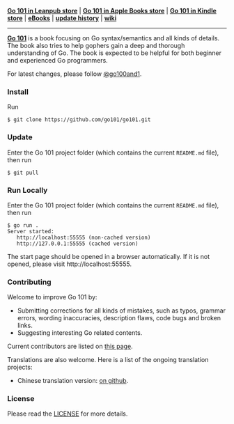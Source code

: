 **[Go 101 in Leanpub store](https://leanpub.com/go101)** | **[Go 101 in Apple Books store](https://itunes.apple.com/us/book/id1459984231)** | **[Go 101 in Kindle store](https://www.amazon.com/dp/B07Q3HWZ98)** | **[eBooks](https://github.com/go101/go101/releases)** | **[update history](UPDATES.md)** | **[wiki](https://github.com/go101/go101/wiki)**

----

<b>[Go 101](https://go101.org)</b> is a book focusing on Go syntax/semantics and all kinds of details.
The book also tries to help gophers gain a deep and thorough understanding of Go.
The book is expected to be helpful for both beginner and experienced Go programmers.

For latest changes, please follow [@go100and1](https://twitter.com/go100and1).

### Install

Run

```
$ git clone https://github.com/go101/go101.git
```

###  Update

Enter the Go 101 project folder (which contains the current `README.md` file), then run

```
$ git pull
```

### Run Locally

Enter the Go 101 project folder (which contains the current `README.md` file), then run

```
$ go run .
Server started:
   http://localhost:55555 (non-cached version)
   http://127.0.0.1:55555 (cached version)
```

The start page should be opened in a browser automatically.
If it is not opened, please visit http://localhost:55555.

### Contributing
Welcome to improve Go 101 by:
* Submitting corrections for all kinds of mistakes, such as typos, grammar errors, wording inaccuracies, description flaws, code bugs and broken links.
* Suggesting interesting Go related contents.

Current contributors are listed on [this page](https://go101.org/article/acknowledgements.html).

Translations are also welcome. Here is a list of the ongoing translation projects:
* Chinese translation version: [on github](https://github.com/golang101/golang101).

### License

Please read the [LICENSE](LICENSE) for more details.
